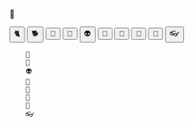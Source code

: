 🐙

<button className="word-card">🐈</button>
        <button className="word-card">🐕</button>
        <button className="word-card">🚗</button>
        <button className="word-card">🐙</button>
        <button className="word-card">👽</button>
        <button className="word-card">🤖</button>
        <button className="word-card">👻</button>
        <button className="word-card">👶</button>
        <button className="word-card">👕</button>
        <button className="word-card">👓</button>

        
        🚗
        🐙
        👽
        🤖
        👻
        👶
        👕
        👓